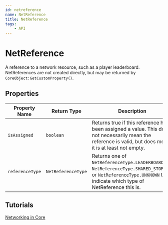 ```yaml
---
id: netreference
name: NetReference
title: NetReference
tags:
    - API
---
```


# NetReference

A reference to a network resource, such as a player leaderboard. NetReferences are not created directly, but may be returned by `CoreObject:GetCustomProperty()`.

## Properties

| Property Name | Return Type | Description | Tags |
| -------- | ----------- | ----------- | ---- |
| `isAssigned` | `boolean` | Returns true if this reference has been assigned a value. This does not necessarily mean the reference is valid, but does mean it is at least not empty. | Read-Only |
| `referenceType` | `NetReferenceType` | Returns one of `NetReferenceType.LEADERBOARD`, `NetReferenceType.SHARED_STORAGE`, or `NetReferenceType.UNKNOWN` to indicate which type of NetReference this is. | Read-Only |

## Tutorials

[Networking in Core](../tutorials/networking.md)
